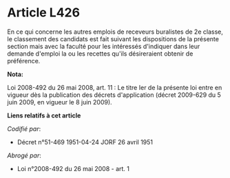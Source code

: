 # Article L426

En ce qui concerne les autres emplois de receveurs buralistes de 2e classe, le classement des candidats est fait suivant les
dispositions de la présente section mais avec la faculté pour les intéressés d'indiquer dans leur demande d'emploi la ou les
recettes qu'ils désireraient obtenir de préférence.

**Nota:**

Loi 2008-492 du 26 mai 2008, art. 11 : Le titre Ier de la présente loi entre en vigueur dès la publication des décrets
d'application (décret 2009-629 du 5 juin 2009, en vigueur le 8 juin 2009).

**Liens relatifs à cet article**

_Codifié par_:

  - Décret n°51-469 1951-04-24 JORF 26 avril 1951

_Abrogé par_:

  - Loi n°2008-492 du 26 mai 2008 - art. 1

